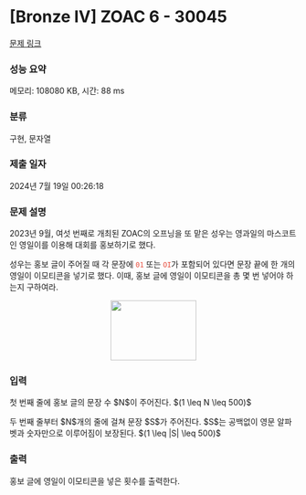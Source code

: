 # [Bronze IV] ZOAC 6 - 30045 

[문제 링크](https://www.acmicpc.net/problem/30045) 

### 성능 요약

메모리: 108080 KB, 시간: 88 ms

### 분류

구현, 문자열

### 제출 일자

2024년 7월 19일 00:26:18

### 문제 설명

<p>2023년 9월, 여섯 번째로 개최된 ZOAC의 오프닝을 또 맡은 성우는 영과일의 마스코트인 영일이를 이용해 대회를 홍보하기로 했다.</p>

<p>성우는 홍보 글이 주어질 때 각 문장에 <span style="color:#e74c3c;"><code>01</code></span> 또는 <span style="color:#e74c3c;"><code>OI</code></span>가 포함되어 있다면 문장 끝에 한 개의 영일이 이모티콘을 넣기로 했다. 이때, 홍보 글에 영일이 이모티콘을 총 몇 번 넣어야 하는지 구하여라.</p>

<p style="text-align: center;"><img alt="" src="" style="height: 105px; width: 150px;"></p>

### 입력 

 <p>첫 번째 줄에 홍보 글의 문장 수 $N$이 주어진다. $(1 \leq N \leq 500)$ </p>

<p>두 번째 줄부터 $N$개의 줄에 걸쳐 문장 $S$가 주어진다. $S$는 공백없이 영문 알파벳과 숫자만으로 이루어짐이 보장된다. $(1 \leq |S| \leq 500)$</p>

### 출력 

 <p>홍보 글에 영일이 이모티콘을 넣은 횟수를 출력한다.</p>

